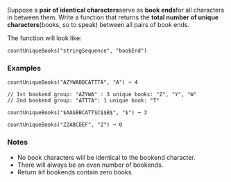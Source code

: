 Suppose a **pair of identical characters**serve as **book ends**for all characters in between them. Write a function that returns the **total number of unique characters**(books, so to speak) between all pairs of book ends.

The function will look like:

    countUniqueBooks("stringSequence", "bookEnd")


### Examples ###
    countUniqueBooks("AZYWABBCATTTA", "A") ➞ 4

    // 1st bookend group: "AZYWA" : 3 unique books: "Z", "Y", "W"
    // 2nd bookend group: "ATTTA": 1 unique book: "T"

    countUniqueBooks("$AA$BBCATT$C$$B$", "$") ➞ 3

    countUniqueBooks("ZZABCDEF", "Z") ➞ 0


### Notes ###
*   No book characters will be identical to the bookend character.
*   There will always be an even number of bookends.
*   Return `0`if bookends contain zero books.